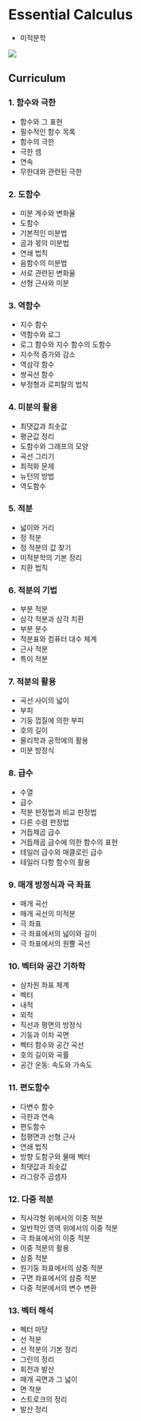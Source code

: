 # Essential Calculus
- 미적분학

![](https://www.cengage.com/covers/imageServlet?productISBN13=9781285209067&image_type=LRGFC&catalog=cengage)

## Curriculum
### 1. 함수와 극한
- 함수와 그 표현
- 필수적인 함수 목록
- 함수의 극한
- 극한 셈
- 연속
- 무한대와 관련된 극한
### 2. 도함수
- 미분 계수와 변화율
- 도함수
- 기본적인 미분법
- 곱과 몫의 미분법
- 연쇄 법칙
- 음함수의 미분법
- 서로 관련된 변화율
- 선형 근사와 미분
### 3. 역함수
- 지수 함수
- 역함수와 로그
- 로그 함수와 지수 함수의 도함수
- 지수적 증가와 감소
- 역삼각 함수
- 쌍곡선 함수
- 부정형과 로피탈의 법칙
### 4. 미분의 활용
- 최댓값과 최솟값
- 평균값 정리
- 도함수와 그래프의 모양
- 곡선 그리기
- 최적화 문제
- 뉴턴의 방법
- 역도함수
### 5. 적분
- 넓이와 거리
- 정 적분
- 정 적분의 값 찾기
- 미적분학의 기본 정리
- 치환 법칙
### 6. 적분의 기법
- 부분 적분
- 삼각 적분과 삼각 치환
- 부분 분수
- 적분표와 컴퓨터 대수 체계
- 근사 적분
- 특이 적분
### 7. 적분의 활용
- 곡선 사이의 넓이
- 부피
- 기둥 껍질에 의한 부피
- 호의 길이
- 물리학과 공학에의 활용
- 미분 방정식
### 8. 급수
- 수열
- 급수
- 적분 판정법과 비교 판정법
- 다른 수렴 판정법
- 거듭제곱 급수
- 거듭제곱 급수에 의한 함수의 표현
- 테일러 급수와 매클로린 급수
- 테일러 다항 함수의 활용
### 9. 매개 방정식과 극 좌표
- 매개 곡선
- 매개 곡선의 미적분
- 극 좌표
- 극 좌표에서의 넓이와 길이
- 극 좌표에서의 원뿔 곡선
### 10. 벡터와 공간 기하학
- 삼차원 좌표 체계
- 벡터
- 내적
- 외적
- 직선과 평면의 방정식
- 기둥과 이차 곡면
- 벡터 함수와 공간 곡선
- 호의 길이와 곡률
- 공간 운동: 속도와 가속도
### 11. 편도함수
- 다변수 함수
- 극한과 연속
- 편도함수
- 접평면과 선형 근사
- 연쇄 법칙
- 방향 도함구와 물매 벡터
- 최댓값과 최솟값
- 라그랑주 곱셈자
### 12. 다중 적분
- 직사각형 위에서의 이중 적분
- 일반적인 영역 위에서의 이중 적분
- 극 좌표에서의 이중 적분
- 이중 적분의 활용
- 삼중 적분
- 원기둥 좌표에서의 삼중 적분
- 구면 좌표에서의 삼중 적분
- 다중 적분에서의 변수 변환
### 13. 벡터 해석
- 벡터 마당
- 선 적분
- 선 적분의 기본 정리
- 그린의 정리
- 회전과 발산
- 매개 곡면과 그 넓이
- 면 적분
- 스트로크의 정리
- 발산 정리
